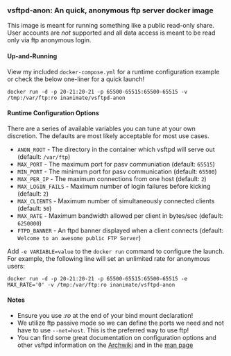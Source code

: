 ### vsftpd-anon: An quick, anonymous ftp server docker image

This image is meant for running something like a public read-only share. User accounts are *not* supported and all data access is meant to be read only via ftp anonymous login.

#### Up-and-Running

View my included `docker-compose.yml` for a runtime configuration example or check the below one-liner for a quick launch!

```
docker run -d -p 20-21:20-21 -p 65500-65515:65500-65515 -v /tmp:/var/ftp:ro inanimate/vsftpd-anon
```

#### Runtime Configuration Options

There are a series of available variables you can tune at your own discretion. The defaults are most likely acceptable for most use cases.

* `ANON_ROOT` - The directory in the container which vsftpd will serve out (default: `/var/ftp`)
* `MAX_PORT` - The maximum port for pasv communiation (default: `65515`)
* `MIN_PORT` - The minimum port for pasv communication (default: `65500`)
* `MAX_PER_IP` - The maximum connections from one host (default: `2`)
* `MAX_LOGIN_FAILS` - Maximum number of login failures before kicking (default: `2`) 
* `MAX_CLIENTS` - Maximum number of simultaneously connected clients (default: `50`)
* `MAX_RATE` - Maximum bandwidth allowed per client in bytes/sec (default: `6250000`)
* `FTPD_BANNER` - An ftpd banner displayed when a client connects (default: `Welcome to an awesome public FTP Server`)

Add `-e VARIABLE=value` to the `docker run` command to configure the launch. For example, the following line will set an unlimited rate for anonymous users:
```
docker run -d -p 20-21:20-21 -p 65500-65515:65500-65515 -e MAX_RATE='0' -v /tmp:/var/ftp:ro inanimate/vsftpd-anon
```

#### Notes

* Ensure you use *:ro* at the end of your bind mount declaration!
* We utilize ftp passive mode so we can define the ports we need and not have to use `--net=host`. This is the preferred way to use ftp!
* You can find some great documentation on configuration options and other vsftpd information on the [Archwiki](https://wiki.archlinux.org/index.php/Very_Secure_FTP_Daemon) and in the [man page](https://security.appspot.com/vsftpd/vsftpd_conf.html)
